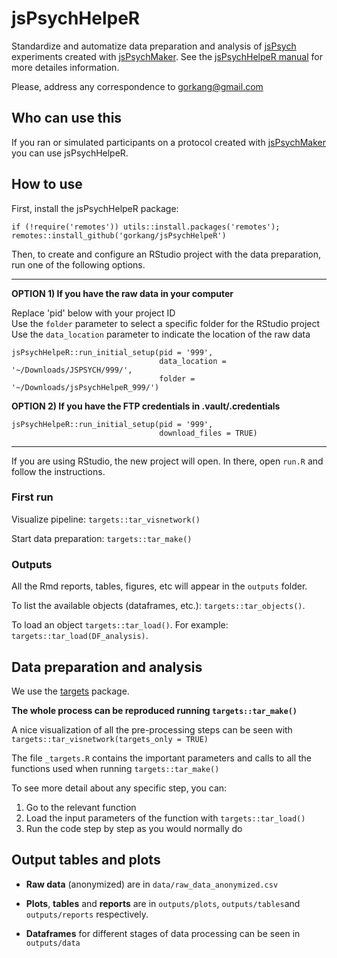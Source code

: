 # jsPsychHelpeR

Standardize and automatize data preparation and analysis of [jsPsych](https://www.jspsych.org/) experiments created with [jsPsychMaker](https://github.com/gorkang/jsPsychMaker). See the [jsPsychHelpeR manual](https://gorkang.github.io/jsPsychR-manual/qmd/05-jsPsychHelpeR.html) for more detailes information.  

Please, address any correspondence to [gorkang\@gmail.com](mailto:gorkang@gmail.com)


## Who can use this

If you ran or simulated participants on a protocol created with [jsPsychMaker](https://github.com/gorkang/jsPsychMaker) you can use jsPsychHelpeR.


## How to use

First, install the jsPsychHelpeR package:

```
if (!require('remotes')) utils::install.packages('remotes'); remotes::install_github('gorkang/jsPsychHelpeR')
```

Then, to create and configure an RStudio project with the data preparation, run one of the following options.  

---  


**OPTION 1) If you have the raw data in your computer**

Replace 'pid' below with your project ID  
Use the `folder` parameter to select a specific folder for the RStudio project  
Use the `data_location` parameter to indicate the location of the raw data  

```
jsPsychHelpeR::run_initial_setup(pid = '999', 
                                 data_location = '~/Downloads/JSPSYCH/999/', 
                                 folder = '~/Downloads/jsPsychHelpeR_999/')
```
  
  
**OPTION 2) If you have the FTP credentials in .vault/.credentials**

```
jsPsychHelpeR::run_initial_setup(pid = '999', 
                                 download_files = TRUE)
```
 
---  

If you are using RStudio, the new project will open. In there, open `run.R` and follow the instructions.  


### First run

Visualize pipeline: `targets::tar_visnetwork()`

Start data preparation: `targets::tar_make()`  


### Outputs

All the Rmd reports, tables, figures, etc will appear in the `outputs` folder.  

To list the available objects (dataframes, etc.): `targets::tar_objects()`.  

To load an object `targets::tar_load()`. For example: `targets::tar_load(DF_analysis)`.  

  


## Data preparation and analysis

We use the [targets](https://github.com/wlandau/targets) package.

**The whole process can be reproduced running `targets::tar_make()`**

A nice visualization of all the pre-processing steps can be seen with `targets::tar_visnetwork(targets_only = TRUE)`

The file `_targets.R` contains the important parameters and calls to all the functions used when running `targets::tar_make()`

To see more detail about any specific step, you can:

1.  Go to the relevant function
2.  Load the input parameters of the function with `targets::tar_load()`
3.  Run the code step by step as you would normally do

## Output tables and plots

-   **Raw data** (anonymized) are in `data/raw_data_anonymized.csv`

-   **Plots**, **tables** and **reports** are in `outputs/plots`, `outputs/tables`and `outputs/reports` respectively.

-   **Dataframes** for different stages of data processing can be seen in `outputs/data`
